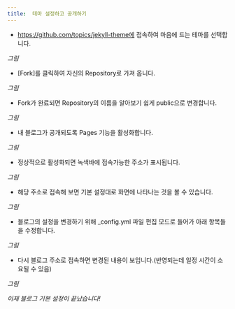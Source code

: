 ```yaml
---
title:  테마 설정하고 공개하기
---
```


* https://github.com/topics/jekyll-theme에 접속하여 마음에 드는 테마를 선택합니다.

*그림*


* [Fork]를 클릭하여 자신의 Repository로 가져 옵니다.

*그림*


* Fork가 완료되면 Repository의 이름을 알아보기 쉽게 public으로 변경합니다.

*그림*


* 내 블로그가 공개되도록 Pages 기능을 활성화합니다.

*그림*


* 정상적으로 활성화되면 녹색바에 접속가능한 주소가 표시됩니다.

*그림*


* 해당 주소로 접속해 보면 기본 설정대로 화면에 나타나는 것을 볼 수 있습니다.

*그림*


* 블로그의 설정을 변경하기 위해 _config.yml 파일 편집 모드로 들어가 아래 항목들을 수정합니다.

*그림*


* 다시 블로그 주소로 접속하면 변경된 내용이 보입니다.(반영되는데 일정 시간이 소요될 수 있음)

*그림*


*이제 블로그 기본 설정이 끝났습니다!*
